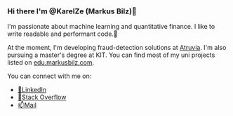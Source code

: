 ### Hi there I'm @KarelZe (Markus Bilz)👋

I'm passionate about machine learning and quantitative finance. I like to write readable and performant code.🚀

At the moment, I'm developing fraud-detection solutions at [Atruvia](https://atruvia.de/). I'm also pursuing a master's degree at KIT. You can find most of my uni projects listed on [edu.markusbilz.com](https://edu.markusbilz.com/).

You can connect with me on:
* [🏪LinkedIn](https://www.linkedin.com/in/markus-bilz/)
* [🐞Stack Overflow](https://stackoverflow.com/users/5755604/karelze)
* [📫Mail](mailto:github@markusbilz.com)